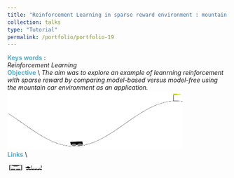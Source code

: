 ```yaml
---
title: "Reinforcement Learning in sparse reward environment : mountain car"
collection: talks
type: "Tutorial"
permalink: /portfolio/portfolio-19
---
```


<span style="color:rgba(82,173,200,255)"> **Keys words** </span>:\
*Reinforcement Learning* \
<span style="color:rgba(82,173,200,255)">**Objective**</span> \\
*The aim was to explore an example of leanrning reinforcement with sparse reward by comparing model-based versus model-free using the mountain car environment as an application.*\
<img src='/images/RL/env.png' width='400' height='133'> \
<span style="color:rgba(82,173,200,255)"> **Links** </span> \
<!-- [<img src="/images/GitHub.png" alt="GitHub" width="37.5" height="12.5" />](https://github.com/b-ptiste/Composed-Image-Retrieval)  -->
[<img src="/images/report_icone.png" alt="Report" width="37.5" height="12.5" />](https://drive.google.com/file/d/1PPeQ6wlFCK0lwDJYm-QU2YlYAAb1SmI7/view?usp=drive_link) [<img src="/images/class_icone.png" alt="Report" width="37.5" height="12.5" />](https://www.master-mva.com/cours/reinforcement-learning-2/)